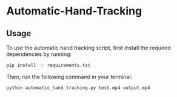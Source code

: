 # Automatic-Hand-Tracking

## Usage

To use the automatic hand tracking script, first install the required dependencies by running:

```bash
pip install -r requirements.txt
```

Then, run the following command in your terminal:

```bash
python automatic_hand_tracking.py test.mp4 output.mp4
```
